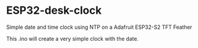 # ESP32-desk-clock
Simple date and time clock using NTP on a Adafruit ESP32-S2 TFT Feather

This .ino will create a very simple clock with the date.
